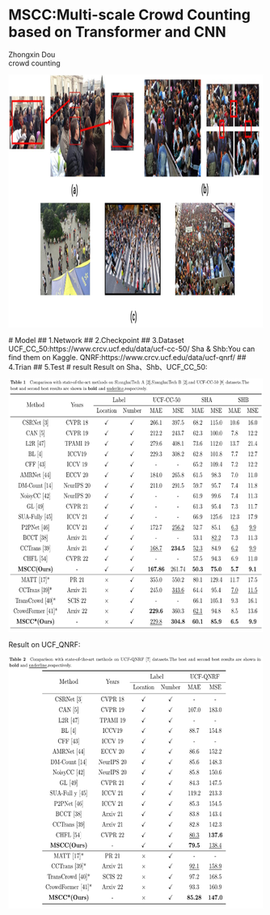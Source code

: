 # MSCC:Multi-scale Crowd Counting based on Transformer and CNN
Zhongxin Dou  
crowd counting
<p align="center">
  <img src="https://github.com/SDarknessZX/MSCC/blob/main/figs/all.jpg" alt="FIrst" width='1000px' height='500px'/>
</p>
# Model
## 1.Network
## 2.Checkpoint
## 3.Dataset
UCF_CC_50:https://www.crcv.ucf.edu/data/ucf-cc-50/
Sha & Shb:You can find them on Kaggle.
QNRF:https://www.crcv.ucf.edu/data/ucf-qnrf/
## 4.Trian
## 5.Test
# result
Result on Sha、Shb、UCF_CC_50:
<p align="center">
  <img src="https://github.com/SDarknessZX/MSCC/blob/main/figs/compare1.png" alt="sha&b-UCFCC50" width='650px' height='500px'/>
</p>
Result on UCF_QNRF:
<p align="center">
  <img src="https://github.com/SDarknessZX/MSCC/blob/main/figs/compare2.png" alt="QNRF" width='650px' height='500px'/>
</p>
